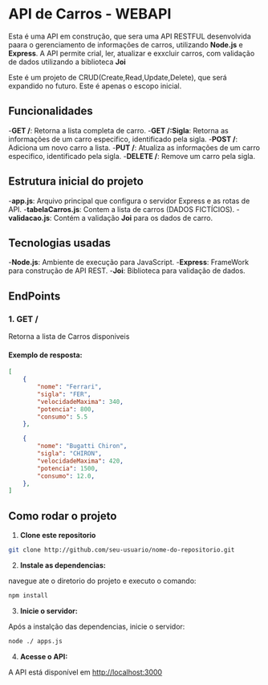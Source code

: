 # API de Carros - WEBAPI

Esta é uma API em construção, que sera uma API RESTFUL desenvolvida paara o gerenciamento de informações de carros, utilizando **Node.js** e **Express**. A API permite crial, ler, atualizar e exxcluir carros, com validação de dados utilizando a biblioteca **Joi**

Este é um projeto de CRUD(Create,Read,Update,Delete), que será expandido no futuro. Este é apenas o escopo inicial.

## Funcionalidades

-**GET /**: Retorna a lista completa de carro.
-**GET /:Sigla**: Retorna as informações de um carro especifico, identificado pela sigla.
-**POST /**: Adiciona um novo carro a lista.
-**PUT /**: Atualiza as informações de um carro especifico, identificado pela sigla.
-**DELETE /**: Remove um carro pela sigla.

## Estrutura inicial do projeto

-**app.js**: Arquivo principal que configura o servidor Express e as rotas de API.
-**tabelaCarros.js**: Contem a lista de carros (DADOS FICTÍCIOS).
-**validacao.js**: Contém a validação **Joi** para os dados de carro.

## Tecnologias usadas

-**Node.js**: Ambiente de execução para JavaScript.
-**Express**: FrameWork para construção de API REST.
-**Joi**: Biblioteca para validação de dados.

## EndPoints

### 1. **GET /**

Retorna a lista de Carros disponiveis

#### Exemplo de resposta:

```json
[
    {   
        "nome": "Ferrari",
        "sigla": "FER",
        "velocidadeMaxima": 340,
        "potencia": 800,
        "consumo": 5.5
    },

    {
        "nome": "Bugatti Chiron",
        "sigla": "CHIRON",
        "velocidadeMaxima": 420,
        "potencia": 1500,
        "consumo": 12.0,
    },
]
```

## Como rodar o projeto

1. **Clone este repositorio**

```bash
git clone http://github.com/seu-usuario/nome-do-repositorio.git
```

2. **Instale as dependencias:**

navegue ate o diretorio do projeto e executo o comando:
```bash
npm install
```
3. **Inicie o servidor:**

Após a instalção das dependencias, inicie o servidor:
```bash
node ./ apps.js
```

4. **Acesse o API:**


A API está disponível em [http://localhost:3000](http://localhost:3000)
